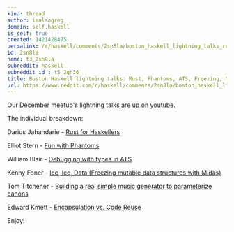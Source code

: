 ```yaml
---
kind: thread
author: imalsogreg
domain: self.haskell
is_self: true
created: 1421428475
permalink: /r/haskell/comments/2sn8la/boston_haskell_lightning_talks_rust_phantoms_ats/
id: 2sn8la
name: t3_2sn8la
subreddit: haskell
subreddit_id : t5_2qh36
title: Boston Haskell lightning talks: Rust, Phantoms, ATS, Freezing, Music, and Code reuse
url: https://www.reddit.com/r/haskell/comments/2sn8la/boston_haskell_lightning_talks_rust_phantoms_ats/
---
```


Our December meetup's lightning talks are [up on youtube](https://www.youtube.com/watch?v=yFXzuCFeRGM).

The individual breakdown:

Darius Jahandarie - [Rust for Haskellers](http://youtu.be/yFXzuCFeRGM?t=1s)

Elliot Stern - [Fun with Phantoms](http://youtu.be/yFXzuCFeRGM?t=14m58s)

William Blair - [Debugging with types in ATS](http://youtu.be/yFXzuCFeRGM?t=31m30s)

Kenny Foner - [Ice, Ice, Data (Freezing mutable data structures with Midas)](http://youtu.be/yFXzuCFeRGM?t=50m52s)

Tom Titchener - [Building a real simple music generator to parameterize canons](http://youtu.be/yFXzuCFeRGM?t=1h12m53s)

Edward Kmett - [Encapsulation vs. Code Reuse](http://youtu.be/yFXzuCFeRGM?t=1h34m55s)

Enjoy!
